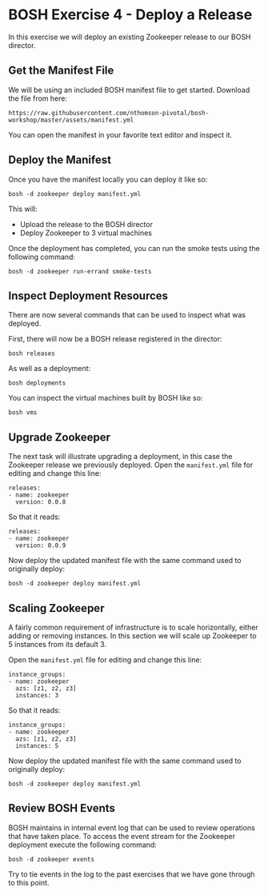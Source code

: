 # BOSH Exercise 4 - Deploy a Release

In this exercise we will deploy an existing Zookeeper release to our BOSH director.

## Get the Manifest File

We will be using an included BOSH manifest file to get started. Download the file from here:

```https://raw.githubusercontent.com/nthomson-pivotal/bosh-workshop/master/assets/manifest.yml```

You can open the manifest in your favorite text editor and inspect it.

## Deploy the Manifest

Once you have the manifest locally you can deploy it like so:

```bosh -d zookeeper deploy manifest.yml```

This will:
- Upload the release to the BOSH director
- Deploy Zookeeper to 3 virtual machines

Once the deployment has completed, you can run the smoke tests using the following command:

```bosh -d zookeeper run-errand smoke-tests```

## Inspect Deployment Resources

There are now several commands that can be used to inspect what was deployed.

First, there will now be a BOSH release registered in the director:

```bosh releases```

As well as a deployment:

```bosh deployments```

You can inspect the virtual machines built by BOSH like so:

```bosh vms```

## Upgrade Zookeeper

The next task will illustrate upgrading a deployment, in this case the Zookeeper release we 
previously deployed. Open the `manifest.yml` file for editing and change this line:

```
releases:
- name: zookeeper
  version: 0.0.8
```

So that it reads:

```
releases:
- name: zookeeper
  version: 0.0.9
```

Now deploy the updated manifest file with the same command used to originally deploy:

```bosh -d zookeeper deploy manifest.yml```

## Scaling Zookeeper

A fairly common requirement of infrastructure is to scale horizontally, either adding or
removing instances. In this section we will scale up Zookeeper to 5 instances from its default
3.

Open the `manifest.yml` file for editing and change this line:

```
instance_groups:
- name: zookeeper
  azs: [z1, z2, z3]
  instances: 3
```

So that it reads:

```
instance_groups:
- name: zookeeper
  azs: [z1, z2, z3]
  instances: 5
```

Now deploy the updated manifest file with the same command used to originally deploy:

```bosh -d zookeeper deploy manifest.yml```

## Review BOSH Events

BOSH maintains in internal event log that can be used to review operations that have taken place.
To access the event stream for the Zookeeper deployment execute the following command:

```bosh -d zookeeper events```

Try to tie events in the log to the past exercises that we have gone through to this point.